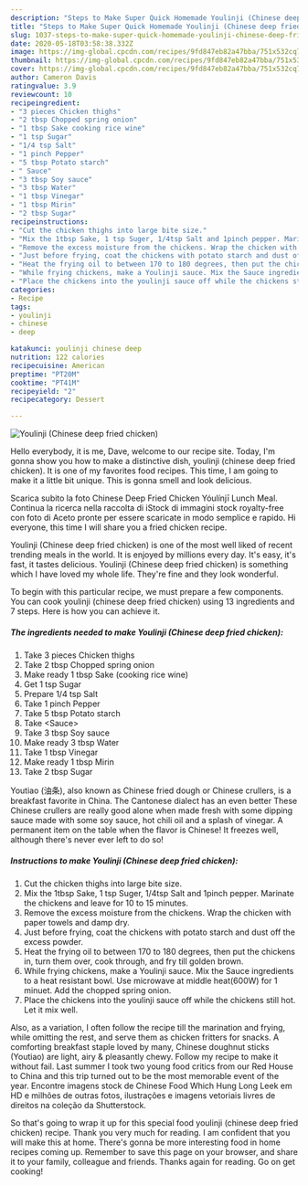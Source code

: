 ```yaml
---
description: "Steps to Make Super Quick Homemade Youlinji (Chinese deep fried chicken)"
title: "Steps to Make Super Quick Homemade Youlinji (Chinese deep fried chicken)"
slug: 1037-steps-to-make-super-quick-homemade-youlinji-chinese-deep-fried-chicken
date: 2020-05-18T03:58:38.332Z
image: https://img-global.cpcdn.com/recipes/9fd847eb82a47bba/751x532cq70/youlinji-chinese-deep-fried-chicken-recipe-main-photo.jpg
thumbnail: https://img-global.cpcdn.com/recipes/9fd847eb82a47bba/751x532cq70/youlinji-chinese-deep-fried-chicken-recipe-main-photo.jpg
cover: https://img-global.cpcdn.com/recipes/9fd847eb82a47bba/751x532cq70/youlinji-chinese-deep-fried-chicken-recipe-main-photo.jpg
author: Cameron Davis
ratingvalue: 3.9
reviewcount: 10
recipeingredient:
- "3 pieces Chicken thighs"
- "2 tbsp Chopped spring onion"
- "1 tbsp Sake cooking rice wine"
- "1 tsp Sugar"
- "1/4 tsp Salt"
- "1 pinch Pepper"
- "5 tbsp Potato starch"
- " Sauce"
- "3 tbsp Soy sauce"
- "3 tbsp Water"
- "1 tbsp Vinegar"
- "1 tbsp Mirin"
- "2 tbsp Sugar"
recipeinstructions:
- "Cut the chicken thighs into large bite size."
- "Mix the 1tbsp Sake, 1 tsp Suger, 1/4tsp Salt and 1pinch pepper. Marinate the chickens and leave for 10 to 15 minutes."
- "Remove the excess moisture from the chickens. Wrap the chicken with paper towels and damp dry."
- "Just before frying, coat the chickens with potato starch and dust off the excess powder."
- "Heat the frying oil to between 170 to 180 degrees, then put the chickens in, turn them over, cook through, and fry till golden brown."
- "While frying chickens, make a Youlinji sauce. Mix the Sauce ingredients to a heat resistant bowl. Use microwave at middle heat(600W) for 1 minuet. Add the chopped spring onion."
- "Place the chickens into the youlinji sauce off while the chickens still hot. Let it mix well."
categories:
- Recipe
tags:
- youlinji
- chinese
- deep

katakunci: youlinji chinese deep 
nutrition: 122 calories
recipecuisine: American
preptime: "PT20M"
cooktime: "PT41M"
recipeyield: "2"
recipecategory: Dessert

---
```



![Youlinji (Chinese deep fried chicken)](https://img-global.cpcdn.com/recipes/9fd847eb82a47bba/751x532cq70/youlinji-chinese-deep-fried-chicken-recipe-main-photo.jpg)

Hello everybody, it is me, Dave, welcome to our recipe site. Today, I'm gonna show you how to make a distinctive dish, youlinji (chinese deep fried chicken). It is one of my favorites food recipes. This time, I am going to make it a little bit unique. This is gonna smell and look delicious.

Scarica subito la foto Chinese Deep Fried Chicken Yóulínjī Lunch Meal. Continua la ricerca nella raccolta di iStock di immagini stock royalty-free con foto di Aceto pronte per essere scaricate in modo semplice e rapido. Hi everyone, this time I will share you a fried chicken recipe.

Youlinji (Chinese deep fried chicken) is one of the most well liked of recent trending meals in the world. It is enjoyed by millions every day. It's easy, it's fast, it tastes delicious. Youlinji (Chinese deep fried chicken) is something which I have loved my whole life. They're fine and they look wonderful.


To begin with this particular recipe, we must prepare a few components. You can cook youlinji (chinese deep fried chicken) using 13 ingredients and 7 steps. Here is how you can achieve it.

<!--inarticleads1-->

##### The ingredients needed to make Youlinji (Chinese deep fried chicken):

1. Take 3 pieces Chicken thighs
1. Take 2 tbsp Chopped spring onion
1. Make ready 1 tbsp Sake (cooking rice wine)
1. Get 1 tsp Sugar
1. Prepare 1/4 tsp Salt
1. Take 1 pinch Pepper
1. Take 5 tbsp Potato starch
1. Take  &lt;Sauce&gt;
1. Take 3 tbsp Soy sauce
1. Make ready 3 tbsp Water
1. Take 1 tbsp Vinegar
1. Make ready 1 tbsp Mirin
1. Take 2 tbsp Sugar


Youtiao (油条), also known as Chinese fried dough or Chinese crullers, is a breakfast favorite in China. The Cantonese dialect has an even better These Chinese crullers are really good alone when made fresh with some dipping sauce made with some soy sauce, hot chili oil and a splash of vinegar. A permanent item on the table when the flavor is Chinese! It freezes well, although there&#39;s never ever left to do so! 

<!--inarticleads2-->

##### Instructions to make Youlinji (Chinese deep fried chicken):

1. Cut the chicken thighs into large bite size.
1. Mix the 1tbsp Sake, 1 tsp Suger, 1/4tsp Salt and 1pinch pepper. Marinate the chickens and leave for 10 to 15 minutes.
1. Remove the excess moisture from the chickens. Wrap the chicken with paper towels and damp dry.
1. Just before frying, coat the chickens with potato starch and dust off the excess powder.
1. Heat the frying oil to between 170 to 180 degrees, then put the chickens in, turn them over, cook through, and fry till golden brown.
1. While frying chickens, make a Youlinji sauce. Mix the Sauce ingredients to a heat resistant bowl. Use microwave at middle heat(600W) for 1 minuet. Add the chopped spring onion.
1. Place the chickens into the youlinji sauce off while the chickens still hot. Let it mix well.


Also, as a variation, I often follow the recipe till the marination and frying, while omitting the rest, and serve them as chicken fritters for snacks. A comforting breakfast staple loved by many, Chinese doughnut sticks (Youtiao) are light, airy &amp; pleasantly chewy. Follow my recipe to make it without fail. Last summer I took two young food critics from our Red House to China and this trip turned out to be the most memorable event of the year. Encontre imagens stock de Chinese Food Which Hung Long Leek em HD e milhões de outras fotos, ilustrações e imagens vetoriais livres de direitos na coleção da Shutterstock. 

So that's going to wrap it up for this special food youlinji (chinese deep fried chicken) recipe. Thank you very much for reading. I am confident that you will make this at home. There's gonna be more interesting food in home recipes coming up. Remember to save this page on your browser, and share it to your family, colleague and friends. Thanks again for reading. Go on get cooking!
